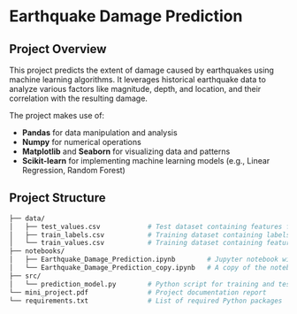# Earthquake Damage Prediction

## Project Overview

This project predicts the extent of damage caused by earthquakes using machine learning algorithms. It leverages historical earthquake data to analyze various factors like magnitude, depth, and location, and their correlation with the resulting damage.

The project makes use of:
- **Pandas** for data manipulation and analysis
- **Numpy** for numerical operations
- **Matplotlib** and **Seaborn** for visualizing data and patterns
- **Scikit-learn** for implementing machine learning models (e.g., Linear Regression, Random Forest)

## Project Structure

```bash
├── data/
│   ├── test_values.csv            # Test dataset containing features for prediction
│   ├── train_labels.csv           # Training dataset containing labels (target values)
│   └── train_values.csv           # Training dataset containing features for prediction
├── notebooks/
│   ├── Earthquake_Damage_Prediction.ipynb        # Jupyter notebook with code and visualizations
│   └── Earthquake_Damage_Prediction_copy.ipynb   # A copy of the notebook for additional testing or modifications
├── src/
│   └── prediction_model.py        # Python script for training and testing the prediction model
└── mini_project.pdf               # Project documentation report
└── requirements.txt               # List of required Python packages
